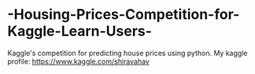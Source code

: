 # -Housing-Prices-Competition-for-Kaggle-Learn-Users-
Kaggle's competition for predicting house prices using python.
My kaggle profile: https://www.kaggle.com/shiravahav
